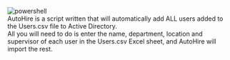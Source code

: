 ![powershell](https://github.com/christiantayylor/MyProjects/assets/100551496/f440be57-3cb3-40a9-8376-fbeb8a5718e1) <br>
AutoHire is a script written that will automatically add ALL users added to the Users.csv file to Active Directory. <br>
All you will need to do is enter the name, department, location and supervisor of each user in the Users.csv Excel sheet, and AutoHire will import the rest. 
